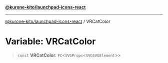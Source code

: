 [**@kurone-kito/launchpad-icons-react**](../README.md)

***

[@kurone-kito/launchpad-icons-react](../globals.md) / VRCatColor

# Variable: VRCatColor

> `const` **VRCatColor**: `FC`\<`SVGProps`\<`SVGSVGElement`\>\>
